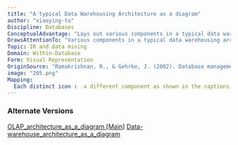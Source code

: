 ```yaml
---
title: "A typical Data Warehousing Architecture as a diagram"
author: "xiaoying-tu"
Discipline: Databases
ConceptualAdvantage: "Lays out various components in a typical data warehousing architecture"
DrawsAttentionTo: "Various components in a typical data warehousing architecture"
Topic: IR and data mining
Domain: Within-Database
Form: Visual Representation
OriginSource: "Ramakrishnan, R., & Gehrke, J. (2002). Database management systems. McGraw-Hill, Inc."
image: "205.png"
Mapping:
  Each distinct icon :  a different component as shown in the captions in the diagram
---
```

### Alternate Versions
<a href="/nms/OLAP_architecture_as_a_diagram.html">OLAP_architecture_as_a_diagram [Main]</a>
<a href="/nms/Data-warehouse_architecture_as_a_diagram.html">Data-warehouse_architecture_as_a_diagram</a>

